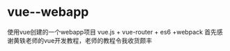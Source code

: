 # vue--webapp
 使用vue创建的一个webapp项目
 vue.js + vue-router + es6 +webpack
 首先感谢黄轶老师的vue开发教程，老师的教程令我收货颇丰

